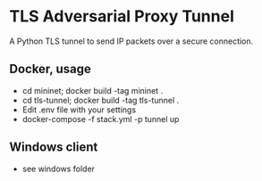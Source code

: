 # TLS Adversarial Proxy Tunnel

A Python TLS tunnel to send IP packets over a secure connection.

## Docker, usage

- cd mininet; docker build -tag mininet .
- cd tls-tunnel; docker build -tag tls-tunnel .
- Edit .env file with your settings
- docker-compose -f stack.yml -p tunnel up


## Windows client

- see windows folder
